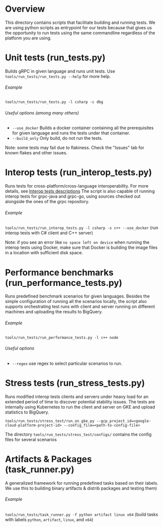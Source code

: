 # Overview

This directory contains scripts that facilitate building and running tests. We are using python scripts as entrypoint for our
tests because that gives us the opportunity to run tests using the same commandline regardless of the platform you are using.

# Unit tests (run_tests.py)

Builds gRPC in given language and runs unit tests. Use `tools/run_tests/run_tests.py --help` for more help.

###### Example
`tools/run_tests/run_tests.py -l csharp -c dbg`

###### Useful options (among many others)
- `--use_docker` Builds a docker container containing all the prerequisites for given language and runs the tests under that container.
- `--build_only` Only build, do not run the tests.

Note: some tests may fail due to flakiness. Check the "Issues" tab for known flakes and other issues.

# Interop tests (run_interop_tests.py)

Runs tests for cross-platform/cross-language interoperability. For more details, see [Interop tests descriptions](/doc/interop-test-descriptions.md)
The script is also capable of running interop tests for grpc-java and grpc-go, using sources checked out alongside the ones of the grpc repository.

###### Example
`tools/run_tests/run_interop_tests.py -l csharp -s c++ --use_docker` (run interop tests with C# client and C++ server)

Note: if you see an error like `no space left on device` when running the
interop tests using Docker, make sure that Docker is building the image files in
a location with sufficient disk space.

# Performance benchmarks (run_performance_tests.py)

Runs predefined benchmark scenarios for given languages. Besides the simple configuration of running all the scenarios locally,
the script also supports orchestrating test runs with client and server running on different machines and uploading the results
to BigQuery.

###### Example
`tools/run_tests/run_performance_tests.py -l c++ node`

###### Useful options
- `--regex` use regex to select particular scenarios to run.

# Stress tests (run_stress_tests.py)

Runs modified interop tests clients and servers under heavy load for an extended period of time to discover potential stability issues.
The tests are internally using Kubernetes to run the client and server on GKE and upload statistics to BigQuery.

`tools/run_tests/stress_test/run_on_gke.py --gcp_project_id=<google-cloud-platform-project-id> --config_file=<path-to-config-file>` 

The directory `tools/run_tests/stress_test/configs/` contains the config files for several scenarios

# Artifacts & Packages (task_runner.py)

A generalized framework for running predefined tasks based on their labels. We use this to building binary artifacts & distrib packages and testing them)

###### Example
`tools/run_tests/task_runner.py -f python artifact linux x64` (build tasks with labels `python`, `artifact`, `linux`, and `x64`)

